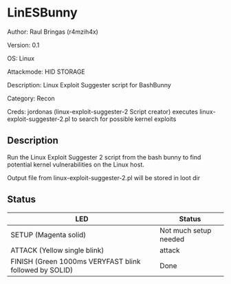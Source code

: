 # LinESBunny

Author: Raul Bringas (r4mzih4x)

Version: 0.1

OS: Linux

Attackmode: HID STORAGE

Description: Linux Exploit Suggester script for BashBunny

Category: Recon

Creds: jordonas (linux-exploit-suggester-2 Script creator)
executes linux-exploit-suggester-2.pl to search for possible kernel exploits


## Description

Run the Linux Exploit Suggester 2 script from the bash bunny to find potential kernel vulnerabilities on the Linux host.

Output file from linux-exploit-suggester-2.pl will be stored in loot dir


## Status

|LED|Status|
|-|-|
|SETUP (Magenta solid)|Not much setup needed|
|ATTACK (Yellow single blink)|attack|
|FINISH (Green 1000ms VERYFAST blink followed by SOLID)|Done|
